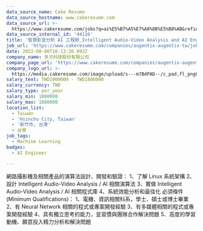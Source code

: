 ```yaml
---
data_source_name: Cake Resume
data_source_hostname: www.cakeresume.com
data_source_url: >-
  https://www.cakeresume.com/jobs?q=ai%E5%B7%A5%E7%A8%8B%E5%B8%AB&refinementList%5Blang_[…]y_type%5D=per_year&range%5Bsalary_range%5D%5Bmin%5D=1000000
data_source_internal_id: '44116'
title: '智慧影音分析 AI 工程師_Intelligent Audio-Video Analysis and AI Engineer [Hsinchu]'
job_url: 'https://www.cakeresume.com/companies/augentix-augentix-tw/jobs/e2d234'
date: 2022-08-06T16:13:26.892Z
company_name: 多方科技股份有限公司
company_page_url: 'https://www.cakeresume.com/companies/augentix-augentix-tw'
company_logo_url: >-
  https://media.cakeresume.com/image/upload/s---m7BdPAD--/c_pad,fl_png8,h_200,w_200/v1663326524/gwjr4l5eqziyvkvystjg.png
salary_text: TWD1000000 - TWD1800000
salary_currency: TWD
salary_type: per_year
salary_min: 1000000
salary_max: 1800000
location_list:
  - Taiwan
  - 'Hsinchu City, Taiwan'
  - '新竹市, 台灣'
  - 台灣
job_tags:
  - Machine Learning
badges:
  - AI Engineer

---
```


網路攝影機及相關產品的演算法設計、開發和驗證： 1、了解 Linux 系統架構 2、設計 Intelligent Audio-Video Analysis / AI 相關演算法 3、實做 Intelligent Audio-Video Analysis / AI 相關程式庫 4、系統效能分析和最佳化 必須條件 (Minimum Qualifications)： 1、電機、資訊相關科系，學士、碩士或博士畢業 2、有 Neural Network 相關的程式或專案開發經驗 3、有多媒體相關的程式或專案開發經驗 4、具有獨立思考的能力，並習慣與團隊合作解決問題 5、高度的學習動機、願意投入精力分析和解決問題